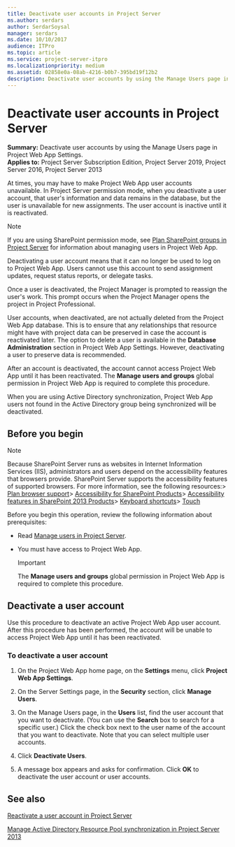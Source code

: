```yaml
---
title: Deactivate user accounts in Project Server
ms.author: serdars
author: SerdarSoysal
manager: serdars
ms.date: 10/10/2017
audience: ITPro
ms.topic: article
ms.service: project-server-itpro
ms.localizationpriority: medium
ms.assetid: 02858e0a-08ab-4216-b0b7-395bd19f12b2
description: Deactivate user accounts by using the Manage Users page in Project Web App Settings.
---
```


# Deactivate user accounts in Project Server
 
 **Summary:** Deactivate user accounts by using the Manage Users page in Project Web App Settings.<br/>
**Applies to:** Project Server Subscription Edition, Project Server 2019, Project Server 2016, Project Server 2013
  
At times, you may have to make Project Web App user accounts unavailable. In Project Server permission mode, when you deactivate a user account, that user's information and data remains in the database, but the user is unavailable for new assignments. The user account is inactive until it is reactivated.
  
> [!NOTE]
> If you are using SharePoint permission mode, see [Plan SharePoint groups in Project Server](plan-sharepoint-groups-in-project-server.md) for information about managing users in Project Web App.
  
Deactivating a user account means that it can no longer be used to log on to Project Web App. Users cannot use this account to send assignment updates, request status reports, or delegate tasks. 
  
Once a user is deactivated, the Project Manager is prompted to reassign the user's work. This prompt occurs when the Project Manager opens the project in Project Professional.
  
User accounts, when deactivated, are not actually deleted from the Project Web App database. This is to ensure that any relationships that resource might have with project data can be preserved in case the account is reactivated later. The option to delete a user is available in the **Database Administration** section in Project Web App Settings. However, deactivating a user to preserve data is recommended.
  
After an account is deactivated, the account cannot access Project Web App until it has been reactivated. The **Manage users and groups** global permission in Project Web App is required to complete this procedure.
  
When you are using Active Directory synchronization, Project Web App users not found in the Active Directory group being synchronized will be deactivated.
  
## Before you begin

> [!NOTE]
>  Because SharePoint Server runs as websites in Internet Information Services (IIS), administrators and users depend on the accessibility features that browsers provide. SharePoint Server supports the accessibility features of supported browsers. For more information, see the following resources:> [Plan browser support](/SharePoint/install/browser-support-planning)> [Accessibility for SharePoint Products](/SharePoint/accessibility-guidelines)> [Accessibility features in SharePoint 2013 Products](https://go.microsoft.com/fwlink/p/?LinkId=246501)> [Keyboard shortcuts](https://support.microsoft.com/office/keyboard-shortcuts-in-sharepoint-online-466e33ee-613b-4f47-96bb-1c20f20b1015)> [Touch](/windows/win32/wintouch/windows-touch-gestures-overview)
  
Before you begin this operation, review the following information about prerequisites:
  
- Read [Manage users in Project Server](manage-users-in-project-server.md).
    
- You must have access to Project Web App.
    
    > [!IMPORTANT]
    > The **Manage users and groups** global permission in Project Web App is required to complete this procedure.
  
## Deactivate a user account

Use this procedure to deactivate an active Project Web App user account. After this procedure has been performed, the account will be unable to access Project Web App until it has been reactivated.
  
### To deactivate a user account

1. On the Project Web App home page, on the **Settings** menu, click **Project Web App Settings**.
    
2. On the Server Settings page, in the **Security** section, click **Manage Users**.
    
3. On the Manage Users page, in the **Users** list, find the user account that you want to deactivate. (You can use the **Search** box to search for a specific user.) Click the check box next to the user name of the account that you want to deactivate. Note that you can select multiple user accounts.
    
4. Click **Deactivate Users**.
    
5. A message box appears and asks for confirmation. Click **OK** to deactivate the user account or user accounts.
    
## See also


[Reactivate a user account in Project Server](reactivate-a-user-account-in-project-server.md)
  
[Manage Active Directory Resource Pool synchronization in Project Server 2013](manage-active-directory-resource-pool-synchronization-in-project-server-2013.md)